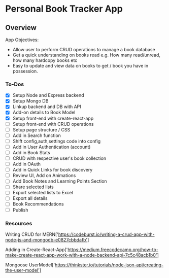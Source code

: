 # Personal Book Tracker App

## Overview

App Objectives:

- Allow user to perform CRUD operations to manage a book database
- Get a quick understanding on books read e.g. How many read/unread, how many hardcopy books etc
- Easy to update and view data on books to get / book you have in possession.

### To-Dos

- [x] Setup Node and Express backend
- [x] Setup Mongo DB
- [x] Linkup backend and DB with API
- [x] Add-on details to Book Model
- [x] Setup front-end with create-react-app
- [ ] Setup front-end with CRUD operations
- [ ] Setup page structure / CSS
- [ ] Add in Search function
- [ ] Shift config,auth,settings code into config
- [ ] Add in User Authentication (account)
- [ ] Add in Book Stats
- [ ] CRUD with respective user's book collection
- [ ] Add in OAuth
- [ ] Add in Quick Links for book discovery
- [ ] Review UI, Add on Animations
- [ ] Add Book Notes and Learning Points Section
- [ ] Share selected lists
- [ ] Export selected lists to Excel
- [ ] Export all details
- [ ] Book Recommendations
- [ ] Publish

### Resources

Writing CRUD for MERN['https://codeburst.io/writing-a-crud-app-with-node-js-and-mongodb-e0827cbbdafb']

Adding in Create-React-App['https://medium.freecodecamp.org/how-to-make-create-react-app-work-with-a-node-backend-api-7c5c48acb1b0']

Mongoose UserModel['https://thinkster.io/tutorials/node-json-api/creating-the-user-model']
